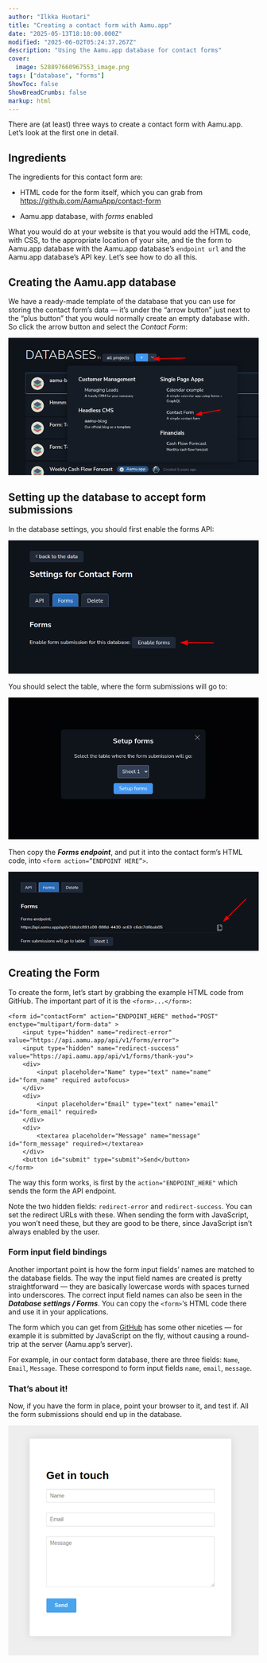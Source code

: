 ```yaml
---
author: "Ilkka Huotari"
title: "Creating a contact form with Aamu.app"
date: "2025-05-13T18:10:00.000Z"
modified: "2025-06-02T05:24:37.267Z"
description: "Using the Aamu.app database for contact forms"
cover:
  image: 528897660967553_image.png
tags: ["database", "forms"]
ShowToc: false
ShowBreadCrumbs: false
markup: html
---
```


<p>There are (at least) three ways to create a contact form with Aamu.app. Let’s look at the first one in detail.</p><h2>Ingredients</h2><p>The ingredients for this contact form are:</p><ul><li><p>HTML code for the form itself, which you can grab from <a target="_blank" rel="noopener noreferrer nofollow" href="https://github.com/AamuApp/contact-form">https://github.com/AamuApp/contact-form</a></p></li><li><p>Aamu.app database, with <em>forms</em> enabled</p></li></ul><p>What you would do at your website is that you would add the HTML code, with CSS, to the appropriate location of your site, and tie the form to Aamu.app database with the Aamu.app database’s <code>endpoint url</code> and the Aamu.app database’s API key. Let’s see how to do all this.</p><h2>Creating the Aamu.app database</h2><p>We have a ready-made template of the database that you can use for storing the contact form’s data — it’s under the “arrow button” just next to the “plus button” that you would normally create an empty database with. So click the arrow button and select the <em>Contact Form</em>:</p><img src="3820661235022269_image.png" style="width: auto;" id="a1028694-4284-4322-84e0-802f6a75db14"><h2>Setting up the database to accept form submissions</h2><p>In the database settings, you should first enable the forms API:</p><img src="6635822891912784_image.png" style="width: auto;" id="48f331e6-d9b4-4ca2-a8a2-6537091c43b4"><p>You should select the table, where the form submissions will go to:</p><img src="9605667878791078_image.png" style="width: auto;" id="a02c541b-d181-41b2-a9fe-b3b29e3ef4aa"><p>Then copy the <strong><em>Forms endpoint</em></strong>, and put it into the contact form’s HTML code, into <code>&lt;form action=”ENDPOINT HERE”&gt;</code>.</p><img src="2058851014371607_image.png" style="width: auto;" id="e39ceeea-314e-4aa1-af82-146979e38e84"><h2>Creating the Form</h2><p>To create the form, let’s start by grabbing the example HTML code from GitHub. The important part of it is the <code>&lt;form&gt;...&lt;/form&gt;</code>:</p><pre><code class="language-html">&lt;form id="contactForm" action="ENDPOINT_HERE" method="POST" enctype="multipart/form-data" &gt;
	&lt;input type="hidden" name="redirect-error" value="https://api.aamu.app/api/v1/forms/error"&gt;
	&lt;input type="hidden" name="redirect-success" value="https://api.aamu.app/api/v1/forms/thank-you"&gt;
	&lt;div&gt;
		&lt;input placeholder="Name" type="text" name="name" id="form_name" required autofocus&gt;
	&lt;/div&gt;
	&lt;div&gt;
		&lt;input placeholder="Email" type="text" name="email" id="form_email" required&gt;
	&lt;/div&gt;
	&lt;div&gt;
		&lt;textarea placeholder="Message" name="message" id="form_message" required&gt;&lt;/textarea&gt;
	&lt;/div&gt;
	&lt;button id="submit" type="submit"&gt;Send&lt;/button&gt;
&lt;/form&gt;</code></pre><p>The way this form works, is first by the <code>action="ENDPOINT_HERE"</code> which sends the form the API endpoint. </p><p>Note the two hidden fields: <code>redirect-error</code> and <code>redirect-success</code>. You can set the redirect URLs with these. When sending the form with JavaScript, you won’t need these, but they are good to be there, since JavaScript isn’t always enabled by the user.</p><h3>Form input field bindings</h3><p>Another important point is how the form input fields’ names are matched to the database fields. The way the input field names are created is pretty straightforward — they are basically lowercase words with spaces turned into underscores. The correct input field names can also be seen in the <strong><em>Database settings / Forms</em></strong>. You can copy the <code>&lt;form&gt;</code>‘s HTML code there and use it in your applications.</p><p>The form which you can get from <a target="_blank" rel="noopener noreferrer nofollow" href="https://github.com/AamuApp/contact-form" id="0ec9cb15-f76c-45a5-982b-b3d57ca1801b">GitHub</a> has some other niceties — for example it is submitted by JavaScript on the fly, without causing a round-trip at the server (Aamu.app’s server).</p><p>For example, in our contact form database, there are three fields: <code>Name</code>, <code>Email</code>, <code>Message</code>. These correspond to form input fields <code>name</code>, <code>email</code>, <code>message</code>. </p><h3>That’s about it!</h3><p>Now, if you have the form in place, point your browser to it, and test if. All the form submissions should end up in the database.</p><img src="7301076034698537_image.png" style="width: auto;" id="e7fc64c7-5a3c-4780-a575-776e32216a5c"><p></p><p></p>